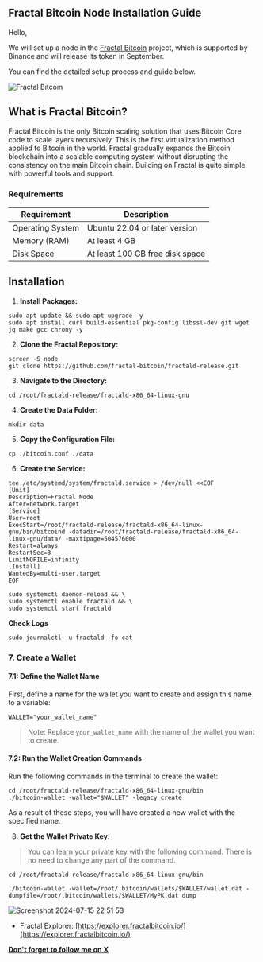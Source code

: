 ## Fractal Bitcoin Node Installation Guide

Hello,

We will set up a node in the [Fractal Bitcoin](https://www.fractalbitcoin.io/) project, which is supported by Binance and will release its token in September.

You can find the detailed setup process and guide below.

![Fractal Bıtcoın](https://github.com/user-attachments/assets/6c14f2c8-2abb-49e8-888c-b329a73e3c84)

## What is Fractal Bitcoin?

Fractal Bitcoin is the only Bitcoin scaling solution that uses Bitcoin Core code to scale layers recursively. This is the first virtualization method applied to Bitcoin in the world. Fractal gradually expands the Bitcoin blockchain into a scalable computing system without disrupting the consistency on the main Bitcoin chain. Building on Fractal is quite simple with powerful tools and support.

### Requirements

| Requirement                   | Description                            |
|------------------------------|-------------------------------------|
| Operating System              | Ubuntu 22.04 or later version        |
| Memory (RAM)                 | At least 4 GB                          |
| Disk Space                   | At least 100 GB free disk space        |

## Installation 

1. **Install Packages:**

```shell
sudo apt update && sudo apt upgrade -y
sudo apt install curl build-essential pkg-config libssl-dev git wget jq make gcc chrony -y
```

2. **Clone the Fractal Repository:**

```shell
screen -S node
git clone https://github.com/fractal-bitcoin/fractald-release.git
```

3. **Navigate to the Directory:**

```shell
cd /root/fractald-release/fractald-x86_64-linux-gnu
```

4. **Create the Data Folder:**

```shell
mkdir data
```

5. **Copy the Configuration File:**

```shell
cp ./bitcoin.conf ./data
```

6. **Create the Service:**

```shell
tee /etc/systemd/system/fractald.service > /dev/null <<EOF
[Unit]
Description=Fractal Node
After=network.target
[Service]
User=root
ExecStart=/root/fractald-release/fractald-x86_64-linux-gnu/bin/bitcoind -datadir=/root/fractald-release/fractald-x86_64-linux-gnu/data/ -maxtipage=504576000
Restart=always
RestartSec=3
LimitNOFILE=infinity
[Install]
WantedBy=multi-user.target
EOF
```

```shell
sudo systemctl daemon-reload && \
sudo systemctl enable fractald && \
sudo systemctl start fractald
```

**Check Logs**
```shell
sudo journalctl -u fractald -fo cat
```

### 7. Create a Wallet

#### 7.1: Define the Wallet Name

First, define a name for the wallet you want to create and assign this name to a variable:

```shell
WALLET="your_wallet_name"
```
> Note: Replace `your_wallet_name` with the name of the wallet you want to create.

#### 7.2: Run the Wallet Creation Commands

Run the following commands in the terminal to create the wallet:

```shell
cd /root/fractald-release/fractald-x86_64-linux-gnu/bin
./bitcoin-wallet -wallet="$WALLET" -legacy create
```
As a result of these steps, you will have created a new wallet with the specified name.

8. **Get the Wallet Private Key:**
> You can learn your private key with the following command. There is no need to change any part of the command.
```shell
cd /root/fractald-release/fractald-x86_64-linux-gnu/bin
```
```shell
./bitcoin-wallet -wallet=/root/.bitcoin/wallets/$WALLET/wallet.dat -dumpfile=/root/.bitcoin/wallets/$WALLET/MyPK.dat dump
```

![Screenshot 2024-07-15 22 51 53](https://github.com/user-attachments/assets/e3abaf80-6ee2-4ae5-8fc4-dd6debe75819)

* Fractal Explorer: [https://explorer.fractalbitcoin.io/](https://explorer.fractalbitcoin.io/)

**[Don't forget to follow me on X](https://x.com/brsbtc)**
